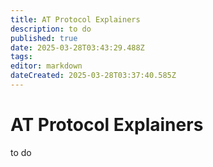 ```yaml
---
title: AT Protocol Explainers
description: to do
published: true
date: 2025-03-28T03:43:29.488Z
tags: 
editor: markdown
dateCreated: 2025-03-28T03:37:40.585Z
---
```


# AT Protocol Explainers
to do
